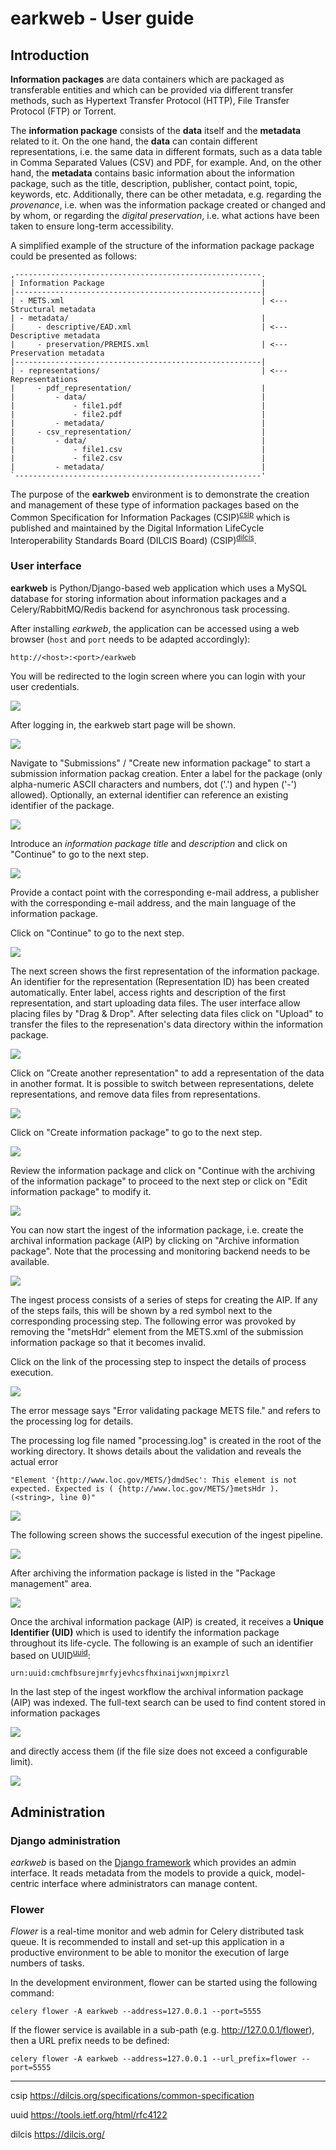 # earkweb - User guide

## Introduction

__Information packages__ are data containers which are packaged as transferable entities and which can be provided 
via different transfer methods, such as Hypertext Transfer Protocol (HTTP), File Transfer Protocol 
(FTP) or Torrent. 

The __information package__ consists of the __data__ itself  and the __metadata__ 
related to it. On the one hand, the __data__ can contain different representations, i.e. the same data 
in different formats, such as a data table in Comma Separated Values (CSV) and PDF, for example. 
And, on the other hand, the __metadata__ contains basic information about the information package, 
such as the title, description, publisher, contact point, topic, keywords, etc. Additionally, there 
can be other metadata, e.g. regarding the _provenance_, i.e. when was the information package 
created or changed and by whom, or regarding the _digital preservation_, i.e. what actions have 
been taken to ensure long-term accessibility.

A simplified example of the structure of the information package package could be presented as follows:

    ,-------------------------------------------------------.
    | Information Package                                   |
    |-------------------------------------------------------|
    | - METS.xml                                            | <--- Structural metadata
    | - metadata/                                           | 
    |     - descriptive/EAD.xml                             | <--- Descriptive metadata
    |     - preservation/PREMIS.xml                         | <--- Preservation metadata
    |-------------------------------------------------------|
    | - representations/                                    | <--- Representations
    |     - pdf_representation/                             |
    |         - data/                                       |
    |             - file1.pdf                               |
    |             - file2.pdf                               |
    |         - metadata/                                   |
    |     - csv_representation/                             |
    |         - data/                                       |
    |             - file1.csv                               |
    |             - file2.csv                               |
    |         - metadata/                                   |
    `-------------------------------------------------------'

The purpose of the __earkweb__ environment is to demonstrate the creation and management of these type of information
packages based on the Common Specification for Information Packages (CSIP)<sup>[csip](#csip)</sup> which is published
and maintained by the Digital Information LifeCycle Interoperability Standards Board (DILCIS Board)
(CSIP)<sup>[dilcis](#dilcis)</sup>.

### User interface

__earkweb__ is Python/Django-based web application which uses a MySQL database for storing information about 
information packages and a Celery/RabbitMQ/Redis backend for asynchronous task processing.

After installing *earkweb*, the application can be accessed using a web browser (`host` and `port` needs to be adapted
accordingly):

    http://<host>:<port>/earkweb 

You will be redirected to the login screen where you can login with your user credentials.

![](img/login.png)

After logging in, the earkweb start page will be shown.

![](img/earkweb.png)

Navigate to "Submissions" / "Create new information package" to start a submission information packag creation. Enter a 
label for the package (only alpha-numeric ASCII characters and numbers, dot ('.') and hypen 
('-') allowed). Optionally, an external identifier can reference an existing identifier of the package.

![](img/create_ip_submission_start.png)

Introduce an _information package title_ and _description_ and click on "Continue" to go to the next step.

![](img/create_ip_submission_title_description.png)

Provide a contact point with the corresponding e-mail address, a publisher with the corresponding e-mail address, and 
the main language of the information package.

Click on "Continue" to go to the next step.

![](img/create_ip_submission_contact_lang.png)

The next screen shows the first representation of the information package. An identifier for the representation 
(Representation ID) has been created automatically. Enter label, access rights and description of the first 
representation, and start uploading data files. The user interface allow placing files by "Drag & Drop". After selecting 
data files click on "Upload" to transfer the files to the represenation's data directory within the information package.

![](img/create_ip_upload_files.png)
 
Click on "Create another representation" to add a representation of the data in another format. It is possible to
switch between representations, delete representations, and remove data files from representations.

![](img/create_ip_submission_other_rep.png)


Click on "Create information package" to go to the next step.

![](img/create_ip_submission_package_created.png)

Review the information package and click on "Continue with the archiving of the information package" 
to proceed to the next step or click on "Edit information package" to modify it.

![](img/create_ip_submission_review.png)

You can now start the ingest of the information package, i.e. create the archival information package
(AIP) by clicking on "Archive information package". Note that the processing and monitoring backend 
needs to be available. 

![](img/create_ip_submission_archive.png)

The ingest process consists of a series of steps for creating the AIP. If any of the steps fails, this
will be shown by a red symbol next to the corresponding processing step. The following error was 
provoked by removing the "metsHdr" element from the METS.xml of the submission information package
so that it becomes invalid. 

Click on the link of the processing step to inspect the details of process execution.

![](img/aip_creation_pipeline_error.png)

The error message says "Error validating package METS file." and refers to the processing
log for details. 

The processing log file named "processing.log" is created in the root of the working directory. It 
shows details about the validation and reveals the actual error 

    "Element '{http://www.loc.gov/METS/}dmdSec': This element is not expected. Expected is ( {http://www.loc.gov/METS/}metsHdr ). (<string>, line 0)" 

![](img/aip_creation_pipeline_error_details.png)

The following screen shows the successful execution of the ingest pipeline. 

![](img/aip_creation_pipeline.png)

After archiving the information package is listed in the "Package management" area.

![](img/aip_pipeline_finished.png)

Once the archival information package (AIP) is created, it receives a __Unique Identifier (UID)__ which is used to 
identify the information package throughout its life-cycle. The following is an example of such an identifier based on 
UUID<sup>[uuid](#uuid)</sup>:

    urn:uuid:cmchfbsurejmrfyjevhcsfhxinaijwxnjmpixrzl
    
In the last step of the ingest workflow the archival information package (AIP) was indexed.
The full-text search can be used to find content stored in information packages 

![](img/full-text-search.png)

and directly access them (if the file size does not exceed a configurable limit).

![](img/full-text-search-display.png)


## Administration

### Django administration

*earkweb* is based on the [Django framework](https://docs.djangoproject.com) which provides an admin interface. It 
reads metadata from the models to provide a quick, model-centric interface where administrators can manage content. 

### Flower

*Flower* is a real-time monitor and web admin for Celery distributed task queue. It is recommended to install and 
set-up this application in a productive environment to be able
to monitor the execution of large numbers of tasks.

In the development environment, flower can be started using the following command:

    celery flower -A earkweb --address=127.0.0.1 --port=5555
    
If the flower service is available in a sub-path (e.g. http://127.0.0.1/flower), then a URL prefix needs to be defined:

    celery flower -A earkweb --address=127.0.0.1 --url_prefix=flower --port=5555

<hr>

<a name="csip">csip</a> https://dilcis.org/specifications/common-specification

<a name="uuid">uuid</a> https://tools.ietf.org/html/rfc4122

<a name="dilcis">dilcis</a> https://dilcis.org/